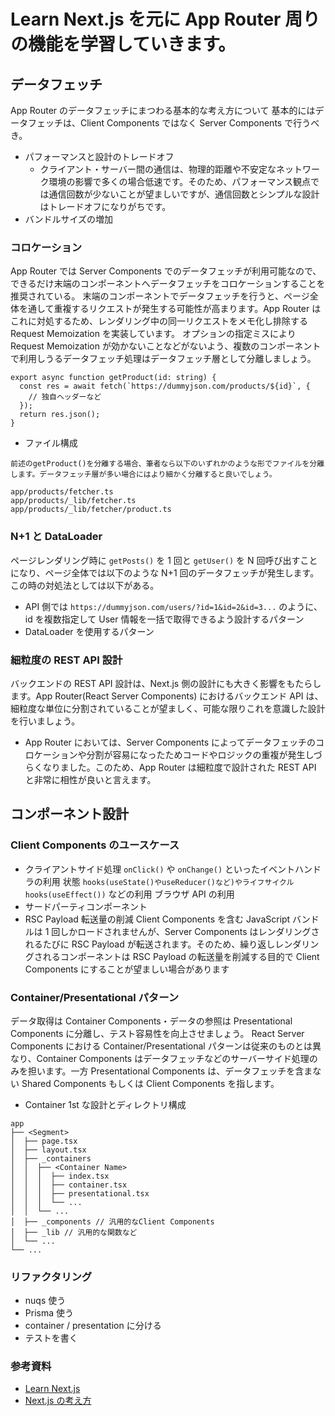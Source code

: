 # Learn Next.js を元に App Router 周りの機能を学習していきます。

## データフェッチ

App Router のデータフェッチにまつわる基本的な考え方について
基本的にはデータフェッチは、Client Components ではなく Server Components で行うべき。

- パフォーマンスと設計のトレードオフ
  - クライアント・サーバー間の通信は、物理的距離や不安定なネットワーク環境の影響で多くの場合低速です。そのため、パフォーマンス観点では通信回数が少ないことが望ましいですが、通信回数とシンプルな設計はトレードオフになりがちです。
- バンドルサイズの増加

### コロケーション

App Router では Server Components でのデータフェッチが利用可能なので、できるだけ末端のコンポーネントへデータフェッチをコロケーションすることを推奨されている。
末端のコンポーネントでデータフェッチを行うと、ページ全体を通して重複するリクエストが発生する可能性が高まります。App Router はこれに対処するため、レンダリング中の同一リクエストをメモ化し排除する Request Memoization を実装しています。
オプションの指定ミスにより Request Memoization が効かないことなどがないよう、複数のコンポーネントで利用しうるデータフェッチ処理はデータフェッチ層として分離しましょう。

```
export async function getProduct(id: string) {
  const res = await fetch(`https://dummyjson.com/products/${id}`, {
    // 独自ヘッダーなど
  });
  return res.json();
}
```

- ファイル構成

```
前述のgetProduct()を分離する場合、筆者なら以下のいずれかのような形でファイルを分離します。データフェッチ層が多い場合にはより細かく分離すると良いでしょう。

app/products/fetcher.ts
app/products/_lib/fetcher.ts
app/products/_lib/fetcher/product.ts
```

### N+1 と DataLoader

ページレンダリング時に `getPosts()` を 1 回と `getUser()` を N 回呼び出すことになり、ページ全体では以下のような N+1 回のデータフェッチが発生します。
この時の対処法としては以下がある。

- API 側では `https://dummyjson.com/users/?id=1&id=2&id=3...` のように、id を複数指定して User 情報を一括で取得できるよう設計するパターン
- DataLoader を使用するパターン

### 細粒度の REST API 設計

バックエンドの REST API 設計は、Next.js 側の設計にも大きく影響をもたらします。App Router(React Server Components) におけるバックエンド API は、細粒度な単位に分割されていることが望ましく、可能な限りこれを意識した設計を行いましょう。

- App Router においては、Server Components によってデータフェッチのコロケーションや分割が容易になったためコードやロジックの重複が発生しづらくなりました。このため、App Router は細粒度で設計された REST API と非常に相性が良いと言えます。

## コンポーネント設計

### Client Components のユースケース

- クライアントサイド処理
  `onClick()` や `onChange()` といったイベントハンドラの利用
  状態 `hooks(useState()やuseReducer()など)やライフサイクルhooks(useEffect())` などの利用
  ブラウザ API の利用
- サードパーティコンポーネント
- RSC Payload 転送量の削減
  Client Components を含む JavaScript バンドルは 1 回しかロードされませんが、Server Components はレンダリングされるたびに RSC Payload が転送されます。そのため、繰り返しレンダリングされるコンポーネントは RSC Payload の転送量を削減する目的で Client Components にすることが望ましい場合があります

### Container/Presentational パターン

データ取得は Container Components・データの参照は Presentational Components に分離し、テスト容易性を向上させましょう。
React Server Components における Container/Presentational パターンは従来のものとは異なり、Container Components はデータフェッチなどのサーバーサイド処理のみを担います。一方 Presentational Components は、データフェッチを含まない Shared Components もしくは Client Components を指します。

- Container 1st な設計とディレクトリ構成

```
app
├── <Segment>
│  ├── page.tsx
│  ├── layout.tsx
│  ├── _containers
│  │  ├── <Container Name>
│  │  │  ├── index.tsx
│  │  │  ├── container.tsx
│  │  │  ├── presentational.tsx
│  │  │  └── ...
│  │  └── ...
│  ├── _components // 汎用的なClient Components
│  ├── _lib // 汎用的な関数など
│  └── ...
└── ...
```

### リファクタリング

- nuqs 使う
- Prisma 使う
- container / presentation に分ける
- テストを書く

### 参考資料

- [Learn Next.js](https://nextjs.org/learn)
- [Next.js の考え方](https://zenn.dev/akfm/books/nextjs-basic-principle)
